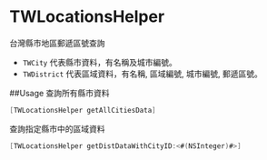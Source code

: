 TWLocationsHelper
=================

台灣縣市地區郵遞區號查詢

* `TWCity` 代表縣市資料，有名稱及城市編號。
* `TWDistrict` 代表區域資料，有名稱, 區域編號, 城市編號, 郵遞區號。

##Usage
查詢所有縣市資料

```Objective-C 
[TWLocationsHelper getAllCitiesData]
```

查詢指定縣市中的區域資料

```Objective-C 
[TWLocationsHelper getDistDataWithCityID:<#(NSInteger)#>]
```